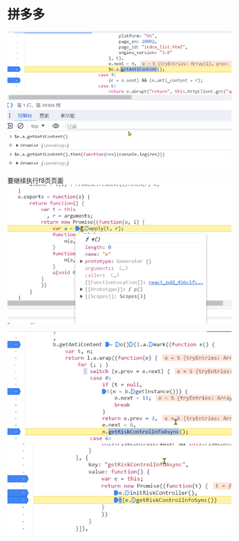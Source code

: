 
# 拼多多

![输入图片说明](/imgs/2023-12-27/vO4e28LkpSqG9PXG.png)


要继续执行f8页页面
![输入图片说明](/imgs/2023-12-27/GO6OiZugYchvr4L7.png)



![输入图片说明](/imgs/2023-12-27/Oyw5pMWGmyzWujg7.png)
![输入图片说明](/imgs/2023-12-27/b409HKR1SDXXeKHn.png)
<!--stackedit_data:
eyJkaXNjdXNzaW9ucyI6eyJCRkFSOTVyMHBvaVV3bnRRIjp7In
N0YXJ0IjoxMjEsImVuZCI6MTIxLCJ0ZXh0Ijoic3dpdGNoIn19
LCJjb21tZW50cyI6eyJLQ3N3YmxvM0kxcVVVbDZGIjp7ImRpc2
N1c3Npb25JZCI6IkJGQVI5NXIwcG9pVXdudFEiLCJzdWIiOiJn
aDoxMTI1MzExOTgiLCJ0ZXh0Ijoic3dpdGNo55So5rOVIiwiY3
JlYXRlZCI6MTcwMzY1MzIyNjQwNX19LCJoaXN0b3J5IjpbLTEy
Mzk1ODEyNTEsLTIxNDUzNzk4NDYsMjEzMjg0MTI5NSwxOTkzMT
E1NjU2LDgwNDc5MTUwLC03ODQ1NDk1ODAsODE4NTI1ODQwLDg0
OTk1MjJdfQ==
-->